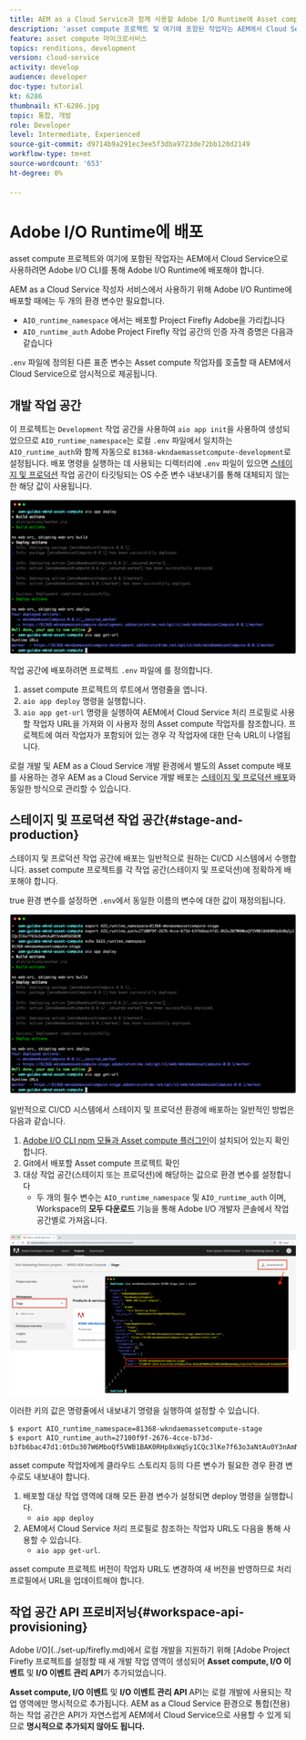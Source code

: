 ```yaml
---
title: AEM as a Cloud Service과 함께 사용할 Adobe I/O Runtime에 Asset compute 작업자 배포
description: 'asset compute 프로젝트 및 여기에 포함된 작업자는 AEM에서 Cloud Service으로 사용하려면 Adobe I/O Runtime에 배포해야 합니다. '
feature: asset compute 마이크로서비스
topics: renditions, development
version: cloud-service
activity: develop
audience: developer
doc-type: tutorial
kt: 6286
thumbnail: KT-6286.jpg
topic: 통합, 개발
role: Developer
level: Intermediate, Experienced
source-git-commit: d9714b9a291ec3ee5f3dba9723de72bb120d2149
workflow-type: tm+mt
source-wordcount: '653'
ht-degree: 0%

---
```



# Adobe I/O Runtime에 배포

asset compute 프로젝트와 여기에 포함된 작업자는 AEM에서 Cloud Service으로 사용하려면 Adobe I/O CLI를 통해 Adobe I/O Runtime에 배포해야 합니다.

AEM as a Cloud Service 작성자 서비스에서 사용하기 위해 Adobe I/O Runtime에 배포할 때에는 두 개의 환경 변수만 필요합니다.

+ `AIO_runtime_namespace` 에서는 배포할 Project Firefly Adobe을 가리킵니다
+ `AIO_runtime_auth` Adobe Project Firefly 작업 공간의 인증 자격 증명은 다음과 같습니다

`.env` 파일에 정의된 다른 표준 변수는 Asset compute 작업자를 호출할 때 AEM에서 Cloud Service으로 암시적으로 제공됩니다.

## 개발 작업 공간

이 프로젝트는 `Development` 작업 공간을 사용하여 `aio app init`을 사용하여 생성되었으므로 `AIO_runtime_namespace`는 로컬 `.env` 파일에서 일치하는 `AIO_runtime_auth`와 함께 자동으로 `81368-wkndaemassetcompute-development`로 설정됩니다.  배포 명령을 실행하는 데 사용되는 디렉터리에 `.env` 파일이 있으면 [스테이지 및 프로덕션](#stage-and-production) 작업 공간이 타깃팅되는 OS 수준 변수 내보내기를 통해 대체되지 않는 한 해당 값이 사용됩니다.

![.env 변수를 사용하여 앱 배포](./assets/runtime/development__aio.png)

작업 공간에 배포하려면 프로젝트 `.env` 파일에 를 정의합니다.

1. asset compute 프로젝트의 루트에서 명령줄을 엽니다.
1. `aio app deploy` 명령을 실행합니다.
1. `aio app get-url` 명령을 실행하여 AEM에서 Cloud Service 처리 프로필로 사용할 작업자 URL을 가져와 이 사용자 정의 Asset compute 작업자를 참조합니다. 프로젝트에 여러 작업자가 포함되어 있는 경우 각 작업자에 대한 단속 URL이 나열됩니다.

로컬 개발 및 AEM as a Cloud Service 개발 환경에서 별도의 Asset compute 배포를 사용하는 경우 AEM as a Cloud Service 개발 배포는 [스테이지 및 프로덕션 배포](#stage-and-production)와 동일한 방식으로 관리할 수 있습니다.

## 스테이지 및 프로덕션 작업 공간{#stage-and-production}

스테이지 및 프로덕션 작업 공간에 배포는 일반적으로 원하는 CI/CD 시스템에서 수행합니다. asset compute 프로젝트를 각 작업 공간(스테이지 및 프로덕션)에 정확하게 배포해야 합니다.

true 환경 변수를 설정하면 `.env`에서 동일한 이름의 변수에 대한 값이 재정의됩니다.

![내보내기 변수를 사용하여 앱 배포](./assets/runtime/stage__export-and-aio.png)

일반적으로 CI/CD 시스템에서 스테이지 및 프로덕션 환경에 배포하는 일반적인 방법은 다음과 같습니다.

1. [Adobe I/O CLI npm 모듈과 Asset compute 플러그인](../set-up/development-environment.md#aio)이 설치되어 있는지 확인합니다.
1. Git에서 배포할 Asset compute 프로젝트 확인
1. 대상 작업 공간(스테이지 또는 프로덕션)에 해당하는 값으로 환경 변수를 설정합니다
   + 두 개의 필수 변수는 `AIO_runtime_namespace` 및 `AIO_runtime_auth` 이며, Workspace의 __모두 다운로드__ 기능을 통해 Adobe I/O 개발자 콘솔에서 작업 공간별로 가져옵니다.

![Adobe 개발자 콘솔 - AIO 런타임 네임스페이스 및 인증](./assets/runtime/stage-auth-namespace.png)

이러한 키의 값은 명령줄에서 내보내기 명령을 실행하여 설정할 수 있습니다.

```
$ export AIO_runtime_namespace=81368-wkndaemassetcompute-stage
$ export AIO_runtime_auth=27100f9f-2676-4cce-b73d-b3fb6bac47d1:0tDu307W6MboQf5VWB1BAK0RHp8xWqSy1CQc3lKe7f63o3aNtAu0Y3nAmN56502W
```

asset compute 작업자에게 클라우드 스토리지 등의 다른 변수가 필요한 경우 환경 변수로도 내보내야 합니다.

1. 배포할 대상 작업 영역에 대해 모든 환경 변수가 설정되면 deploy 명령을 실행합니다.
   + `aio app deploy`
1. AEM에서 Cloud Service 처리 프로필로 참조하는 작업자 URL도 다음을 통해 사용할 수 있습니다.
   + `aio app get-url`.

asset compute 프로젝트 버전이 작업자 URL도 변경하여 새 버전을 반영하므로 처리 프로필에서 URL을 업데이트해야 합니다.

## 작업 공간 API 프로비저닝{#workspace-api-provisioning}

Adobe I/O](../set-up/firefly.md)에서 로컬 개발을 지원하기 위해 [Adobe Project Firefly 프로젝트를 설정할 때 새 개발 작업 영역이 생성되어 __Asset compute, I/O 이벤트__ 및 __I/O 이벤트 관리 API__&#x200B;가 추가되었습니다.

__Asset compute, I/O 이벤트__ 및 __I/O 이벤트 관리 API__ API는 로컬 개발에 사용되는 작업 영역에만 명시적으로 추가됩니다. AEM as a Cloud Service 환경으로 통합(전용)하는 작업 공간은 API가 자연스럽게 AEM에서 Cloud Service으로 사용할 수 있게 되므로 __명시적으로 추가되지 않아도 됩니다.__
